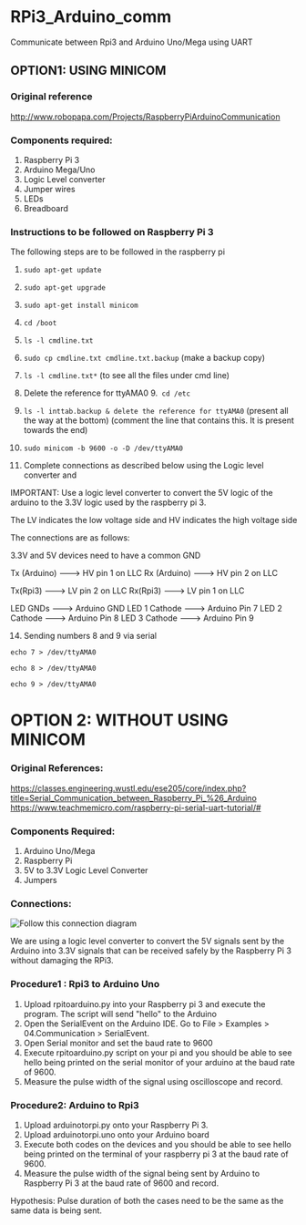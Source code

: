 # RPi3_Arduino_comm
Communicate between Rpi3 and Arduino Uno/Mega using UART

## OPTION1: USING MINICOM

### Original reference

http://www.robopapa.com/Projects/RaspberryPiArduinoCommunication

### Components required: 

1. Raspberry Pi 3
2. Arduino Mega/Uno
3. Logic Level converter 
4. Jumper wires
5. LEDs
6. Breadboard 

### Instructions to be followed on Raspberry Pi 3 

The following steps are to be followed in the raspberry pi

1. `sudo apt-get update`
2. `sudo apt-get upgrade` 
3. `sudo apt-get install minicom` 
4. `cd /boot`
5. `ls -l cmdline.txt`
6. `sudo cp cmdline.txt cmdline.txt.backup` (make a backup copy)
7. `ls -l cmdline.txt*` (to see all the files under cmd line)
8. Delete the reference for ttyAMA0
9.` cd /etc`
10. `ls -l inttab.backup & delete the reference for ttyAMA0` (present all the way at the bottom)
(comment the line that contains this. It is present towards the end)
11. `sudo minicom -b 9600 -o -D /dev/ttyAMA0`

13.  Complete connections as described below using the Logic level converter and 

IMPORTANT: Use a logic level converter to convert the 5V logic of the arduino
to the 3.3V logic used by the raspberry pi 3.

The LV indicates the low voltage side and HV indicates the high voltage side

The connections are as follows: 

3.3V and 5V devices need to have a common GND 

Tx (Arduino)    --->      HV pin 1 on LLC
Rx (Arduino)    --->      HV pin 2 on LLC 

Tx(Rpi3)        --->      LV pin 2 on LLC
Rx(Rpi3)        --->      LV pin 1 on LLC 

LED GNDs        --->      Arduino GND
LED 1 Cathode   --->      Arduino Pin 7
LED 2 Cathode   --->      Arduino Pin 8
LED 3 Cathode   --->      Arduino Pin 9

14. Sending numbers 8 and 9 via serial

`echo 7 > /dev/ttyAMA0`

`echo 8 > /dev/ttyAMA0`

`echo 9 > /dev/ttyAMA0`


# OPTION 2: WITHOUT USING MINICOM

### Original References:

https://classes.engineering.wustl.edu/ese205/core/index.php?title=Serial_Communication_between_Raspberry_Pi_%26_Arduino
https://www.teachmemicro.com/raspberry-pi-serial-uart-tutorial/#

### Components Required: 

1. Arduino Uno/Mega
2. Raspberry Pi 
3. 5V to 3.3V Logic Level Converter
4. Jumpers

### Connections: 

![Follow this connection diagram](https://i0.wp.com/www.teachmemicro.com/wp-content/uploads/2018/06/Arduino-UNO-Raspberry-Pi-connection_bb.jpg?ssl=1)

We are using a logic level converter to convert the 5V signals sent by the Arduino into 3.3V signals that can be received safely by the 
Raspberry Pi 3 without damaging the RPi3. 

### Procedure1 : Rpi3 to Arduino Uno 

1. Upload rpitoarduino.py into your Raspberry pi 3 and execute the program. The script will send "hello" to the Arduino
2. Open the SerialEvent on the Arduino IDE.  Go to File > Examples > 04.Communication > SerialEvent.  
3. Open Serial monitor and set the baud rate to 9600
4. Execute rpitoarduino.py script on your pi and you should be able to see hello being printed on the serial monitor of your arduino
at the baud rate of 9600. 
5. Measure the pulse width of the signal using oscilloscope and record. 

### Procedure2: Arduino to  Rpi3 

1. Upload arduinotorpi.py onto your Raspberry Pi 3. 
2. Upload arduinotorpi.uno onto your Arduino board 
3. Execute both codes on the devices and you should be able to see hello being printed on the terminal of your raspberry pi 3 at the baud rate of 9600. 
4. Measure the pulse width of the signal being sent by Arduino to Raspberry Pi 3 at the baud rate of 9600 and record. 

Hypothesis: Pulse duration of both the  cases need to be the same as the same data is being sent.





